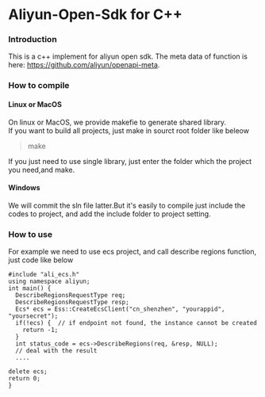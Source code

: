 # Aliyun-Open-Sdk for C++

### Introduction
This is a c++ implement for aliyun open sdk.
The meta data of function is here: https://github.com/aliyun/openapi-meta.

### How to compile

#### Linux or MacOS  
On linux or MacOS, we provide makefie to generate shared library.  
  If you want to build all projects, just make in sourct root folder like beleow
> make  
  
If you just need to use single library, just enter the folder which the project you need,and make.  

#### Windows
We will commit the sln file latter.But it's easily to compile just include the codes to project, and add the include folder to project setting.

### How to use
For example we need to use ecs project, and call describe regions function, just code like below  

    #include "ali_ecs.h"
    using namespace aliyun;
    int main() {
      DescribeRegionsRequestType req;
      DescribeRegionsRequestType resp;
      Ecs* ecs = Ess::CreateEcsClient("cn_shenzhen", "yourappid", "yoursecret");
      if(!ecs) {  // if endpoint not found, the instance cannot be created
        return -1;
      }
      int status_code = ecs->DescribeRegions(req, &resp, NULL);
      // deal with the result
      ....

    delete ecs;
    return 0;
    }
